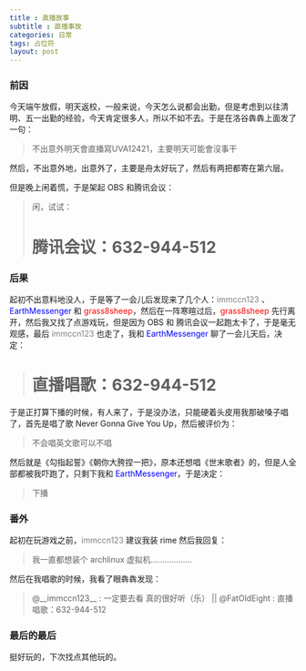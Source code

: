 ```yaml
---
title : 直播故事
subtitle : 直播事故
categories: 日常
tags: 占位符
layout: post
---
```




### 前因

今天端午放假，明天返校，一般来说，今天怎么说都会出勤，但是考虑到以往清明、五一出勤的经验，今天肯定很多人，所以不如不去。于是在洛谷犇犇上面发了一句：

> 不出意外明天會直播寫UVA12421，主要明天可能會沒事干

然后，不出意外地，出意外了，主要是舟太好玩了，然后有两把都寄在第六层。

但是晚上闲着慌，于是架起 OBS 和腾讯会议：

> 闲，试试：
>
> # 腾讯会议：632-944-512

### 后果

起初不出意料地没人，于是等了一会儿后发现来了几个人：<span style="color:#808080">immccn123</span> 、<span style="color:#00f">EarthMessenger</span> 和 <span style="color:red">grass8sheep</span>，然后在一阵寒暄过后，<span style="color:red">grass8sheep</span> 先行离开，然后我又找了点游戏玩，但是因为 OBS 和 腾讯会议一起跑太卡了，于是毫无观感，最后 <span style="color:#808080">immccn123</span> 也走了，我和 <span style="color:#00f">EarthMessenger</span> 聊了一会儿天后，决定：

> # 直播唱歌：632-944-512

于是正打算下播的时候，有人来了，于是没办法，只能硬着头皮用我那破嗓子唱了，首先是唱了歌 Never Gonna Give You Up，然后被评价为： 

> 不会唱英文歌可以不唱

然后就是《勾指起誓》《朝你大胯捏一把》，原本还想唱《世末歌者》的，但是人全部都被我吓跑了，只剩下我和   <span style="color:#00f">EarthMessenger</span>，于是决定：

> 下播

### 番外

起初在玩游戏之前，<span style="color:#808080">immccn123</span> 建议我装 rime 然后我回复：

> 我一直都想装个 archlinux 虚拟机………………

然后在我唱歌的时候，我看了眼犇犇发现：

>  @\_\_immccn123\_\_ : 一定要去看 真的很好听（乐） || @FatOldEight : 直播唱歌：632-944-512

### 最后的最后

挺好玩的，下次找点其他玩的。
